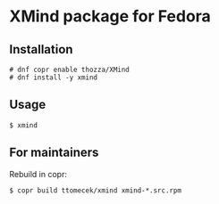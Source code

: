 # XMind package for Fedora


## Installation

```
# dnf copr enable thozza/XMind
# dnf install -y xmind
```


## Usage

```
$ xmind
```

## For maintainers

Rebuild in copr:

```
$ copr build ttomecek/xmind xmind-*.src.rpm
```
